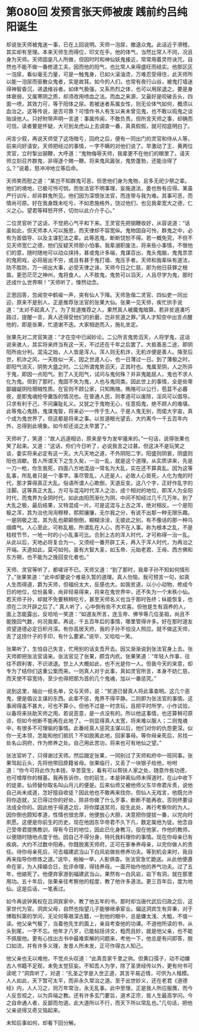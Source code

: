 # 第080回 发预言张天师被废 践前约吕纯阳诞生

却说张天师被鬼迷一事，已在上回说明。天师一泡尿，撤退众鬼。此话近于滑稽，其实却有至理。本来天师生而得位，印文在手。他的体气，当然比常人不同，况且身为天师。天师固是凡人所做，但因时时和神仙妖鬼接近，常常用着灵符诀咒，自然也不能不做一番修道工夫。因而他的阳气，也比常人来得盛旺而结实。他那区区一泡尿，看似毫无力量，可是一触鬼身，已如火滚油烫，万难忍受得住，此天师所以能一泡尿而驱散众鬼者，实是故耳。如今的人们，也常有夜行山谷，被鬼打墙迷得神智昏沉，进退维谷者。如体气极强，又系热烈之体，也可以用尿退之。要是身体衰弱，又属寒阴之质，却须改用喷血之法。而血之来源，又最好是咬破舌头，四面一喷，其效力可，等于阳体之尿。若被迷者系属女性，则无论体气如何，概须以血治之。这等传说，是否可靠？可惜作书人有生以来未曾见鬼，也不敢以捣鬼之谈贻误他人。只好附带声明一言道：事属传闻，不敢负责。但所言天师之事，却确而可信。读者要是怀疑，大可到龙虎山上去调查一番，真真假假，就可彻底明白了。

闲言少叙，再说天师受了这场暗亏，回府之后，便有一同出门的灵官和侍从人等，前来问好请安。天师把经过的事情，一字不瞒的对他们说了。早激动了王、黄两位灵官，立时掣出钢鞭，大呼道：“鬼物侮辱天师，我辈更不在他们的眼里了。请天师立刻召齐群鬼，非得逐个赐一鞭。将来鬼风嚣张，鬼势蓬勃，还能治得了么？”说着，怒冲冲地立等后命。

天师笑而慰之道：“某岂不知群鬼可恶，但思他们身为鬼物，且多无祀少祭之辈。他们的境地，已极可怜可悯。而张法官不明事理，妄施道法，委也咎有应得。某虽严行训斥，却非群鬼所见。他们因为深恨张法官，而连带与我为难。其事可恶，而情尚可原。好在我身既未吃亏，不如恩施格外，饶过他们，也见我辈宽大之德，仁义之心。望君等释怒开怀，切勿以此介介于心。”

二位灵官听了这话，不觉把心气平和下来。王灵官先把钢鞭收好，从容说道：“话虽如此，但天师本人可以施恩，而天律却不容宽纵。鬼物固自可怜，群鬼之中，必有为首倡导、以及主谋犯法之辈。此等恶鬼，断断饶恕不得。若一概免究，不但不见天师宽仁之德，他们反疑天师胆小怕事。我辈溺职废法，将来些小事情，不惬他们的意，随时随地可以动众挟持，甚或鬼计多端，鬼谋百出，鬼头鬼脑，鬼鬼祟祟的鬼把戏，必将层出不穷，或且有甚于鬼打墙、鬼压手者。天师和我辈纵有道法，防不胜防，万一闹出大事，必受天律之诛，天师今日之仁慈，即为他日获罪之根苗。更恐茫茫之神州，鬼将食人。人不胜鬼，鬼势可以滔天，人且尽学为鬼，那时还成什么世界啊！”天师听了，悚然动念。

正思回答，忽闻空中鹤唳一声，突有仙人下降。天师急偕二灵官、四仙吏一同出迎，原来不是别人，正是推荐张法官的张果大仙。张果一见天师，疾忙拱手说道：“太对不起真人了。为了贫道推荐之人，果然真人被魔鬼暗算。若非贫道凑巧路过，提醒一言，真人还得受他们的折磨，岂非贫道之罪。”真人才知空中出言点醒他的，即是张果，忙道谢不迭。大家相逊而入，施礼坐定。

张果先对二灵官笑道：“才在空中已闻妙论。二公所言鬼势滔天，人将学鬼，这话说来骇人，其实将来终当有这一天，不过还在千年之后罢了。大抵善恶二途，即阴阳所由分判。混沌之始，人人皆是浑人。浑人则无机诈，无机诈便是善人。降至后世，机诈之风，一天胜似一天，因之世道人心，也一日薄过一日。到了薄极之时，即阳气消灭，阴势大盛之时。二公所谓鬼势滔天，正其时也。鬼属至阴，人之所异于鬼，即因一点阳气。到了人无阳气，试问与鬼何殊？并非鬼能屈人，鬼也不求人化为鬼。但到了那时，鬼固不失为鬼，人也与鬼同类。因此世上的事情，全是些卑鄙龌龊阴险猾贼性质。在官则不顾公家，只知贿赂。贿赂可以公行，苞苴不必暮夜，是即鬼魂抢夺羹饭的情况也。在普通人民，则孝道可以废除，淫风可以倡导。只求有利于己，不问廉耻礼义。又犹之于鬼物无心，任意捣鬼，绝不顾人的难堪。此等鬼心鬼肠，鬼谋鬼智，将来必一一传于生人。于是人鬼无别，而偌大宇宙，真个成为鬼世界了，但这都是将来之事。以贫道眼光望去，大约离今一千五百年内外，总得到此境象。如今却还谈之太早罢了。”

天师听了，笑道：“故人远道相访，原来是专为发牢骚来的。”一句话，说得张果也笑了起来。又道：“这话，你们今日听了，必说我言之过甚。但这决不是玩笑之谈，委实将来必定有这一天。大凡天地之道，不外阴阳二字。阳盛则阴衰，阴盛则阳也消歇。昔人所谓天下之生久矣，一治一乱，就是这个道理。从实质讲来，先是一刀一枪，你生我死，四面八方地混战一常名为大乱，实在还不算真乱。因为这等乱事，所乱者只是一个事字。事尽管乱，人还是人，必致人心皆死，人化为鬼的时代，那才算得真正大乱。俗语所谓人心欺倒，天道反变。这八个字，正好作乱字的注脚。这等真正大乱，方可与混沌时代浑人之治，成个相对的地位，即浑人为全阳时代，而鬼界为全阴时代。如此由阳而渐化为阴，中间不知经过几千几万年。到了大乱之极，最后结果，又特混成一片。可是这混与上古之浑，绝对相反。一个是阳极之浑，其为治也洵洵穆穆，熙熙攘攘，无尔我之分，有说不出那一种无限乐趣。一是阴极之混，其为乱也颠颠倒倒，糊糊涂涂，无彼此之别，有不像话的那一种乌烟瘴气。人心至此，可称乱极。所谓乱在人心，而不在人事。称为根本之乱，不是枝枝节节，一地一时的小小乱事可比。合到上古的浑人时代，才可称得一治一乱。从此以后，天地必将复合为一。又须经一番开辟工夫，再入于浑人时代，为再治之开端。天道如此，莫可如何。虽有大智大圣，如玉帝、元始老君、王母、西方佛和东方朔，也不能为之挽回变化者也。”

天师、灵官等听了，都嗟讶不已。天师又道：“到了那时，我辈子孙不知如何情形了。”张果笑道：“此中却要说个难易久暂的道理。真人勿恼，我可预言一句，如真人生而得道，爵为天师，但福份太大，反感也大。如我贫道，以小小动物，修成今日的地位，位份虽卑，尚非轻易得来，将来在鬼世界中，还不失为一个末秩小仙。若天师子孙，却就不免要稍稍吃亏，甚至天师名义也当于那时告终；纵能恢复，也须在二次开辟之后了。”
真人听了，心中倒有些不大欢喜。但他是生有涵养的人，面上怎能露出，反哈哈一笑道：“如道友所言，连玉帝、佛爷等几位圣祖，尚且不能挽回气数，何况我辈。再说，千五百年后的事情，哪里管得许多。好在那时道友资望道德必定日积月深。有你高居天府，我的子孙不怕没人照应。就不做这天师，丢了这捞什子的手印，有什么要紧。”说毕，又哈哈一笑。

张果听了，生怕自己失言，忙用别的话支吾开去。因又渐渐说到张法官身上去。张天师即把张法官请来。张法官见了张果，颇含内疚。张果笑道：“年轻人作事，往往不顾利害，不识进退。世上人大概如此，也不光是你一人。但我今天的来意，却专为了结你们这重公案而来。一则真人对于此事，真如灵官所言，本身不妨仁慈，而天使不容宽待，至少也得把那为首的几个鬼魂，加以一番惩究。”

说到这里，袖出一纸名单，交与天师，说：“贫道已替真人将此事查明。这几个恶鬼，便是倡议主谋的东西。此辈不惩，鬼界不得平静。二则即为张法官的事情。这事闹得虽不甚大，可也不算小，但他不过是一时贪玩，且把平时所学，小作试验，以备将来扶助天师之用。若说恶意，是一点没有的。所以他这事情，也还算稍可原谅，但如今他断不能再在此地了。一则显得真人太宽，将来难以服人；二则鬼魂中，有很多不可理喻的事情。此番经真人惩究主谋以后，他们对你的仇怨更深。似你一无本领，怎能和他们抵抗？不如脱离此地，回家事母。等你母亲死后，另找一处名山洞府，作为修养之处。自己用此苦功，将来也可有地仙之望。”

张法官听了，只得谢过天师。然后跟定张果，一同别过了天师和府中一班同事。张果驾起云头，先将他带回原籍省母。张果临行，又丢了一块银子给他，吩咐道：“你今可将此作为本钱，辛苦营生，看有可以帮扶人家之处，随意作些功德，也可增厚你的根基。我再告诉你，你的前生，本是钟离仙师未得道时，在山中收下的徒弟，仙师替你取名叫山月儿的便是。后来仙师又被他师父东华帝君斥责，说他自己尚未成道，怎好擅自收徒？因此他也不敢再来找你。但仙人无戏言，他既允许将你造就，又已得过你的好处，除非你做了什么歹事，断断不能再收，否则终要设法成全你的。因此他于得道之后，将你牒送冥司，投生此处，再行考察你的为人。因你倒也颇知孝道，性情也很忠厚，他便放心大胆，决意把你提拔一番，以完向时夙愿。这便是你前生的历史。现在他因东华帝君不久下凡，数定属他为徒。他念自己受帝君提携教训，得有今日的地位，因此已化身教习，投在他家，作他的教师，以便随时随地点度于他。因自己不得分身，特托我料理你的事情。现在你母亲已有疾病，大约不过数中阳寿。你既脱离天师府，正可在家奉养母亲，以完你做人的责任。待你母亲死后，可去福建武当山下白风岩做些修养功夫。等到机会来时，我自再来指导你修炼之道。”说毕，袍袖一举，人影俱杳。张法官急忙跪送。从此他便遵命在家，为人择婚合日，批评命理，得钱养母。一面开始作他的养气功夫。过了五年，他娘死了。他便弃家游到福建武当山，果然有一白风岩，岩下有洞，就在那里用功。五十年后，张果亲往考察他的程度，教了他许多道法。更三百年后，度为地仙。这是后话，一笔表过。

如今再说钟离权在吕洞宾家中，教了他五年的书。那时却当唐代武后归政之后，这家世代为官。洞宾父母，自然也指望儿子能够继承宦业。偏这洞宾生有异秉，对于博取科第的学问，无论何等艰深古籍，一到他的眼中，总是嫌太浅、大粗，不值一读。他父亲气极了，当着他先生的面上，亲自考查他的功课。不道他所读的书，从头到尾，一字不忘。他年才八岁，已能帖括诗文，粗而且妙，就是他父亲，也不能不佩服他。更有心找出古书中最难索解的问题来，考他一下，他总是有问即答，脱口如流，并有许多义理，发昔人所未发，正可作得古人知己。

他父亲也无以难他，不觉点头叹道：“此真吾家千里之驹。但黄口孺子，动不动嫌古人书籍不足观，未免太觉狂妄。不知吾人为学，除了圣贤经传以外，更有何书可读呢？”洞宾听了，对道：“孔圣之学是入世正道，其言平易近情，可供为人楷模。人人如此，天下暂可太平，而非永久常治之道。至于出世妙义，还在老君《道德经》内，人人习之，则万年常治，永无乱事。此中至理，正是我人所应服膺，而今人反忽视之，以为异端之教。还有许多玄门要旨，道术正宗，皆人生最高学问。今之自命通人者，反鄙而勿道。此大道所以不行，而天下所以常乱也。”几句话，把他父亲说得又奇又恼起来。

未知后事如何，却看下回分解。
